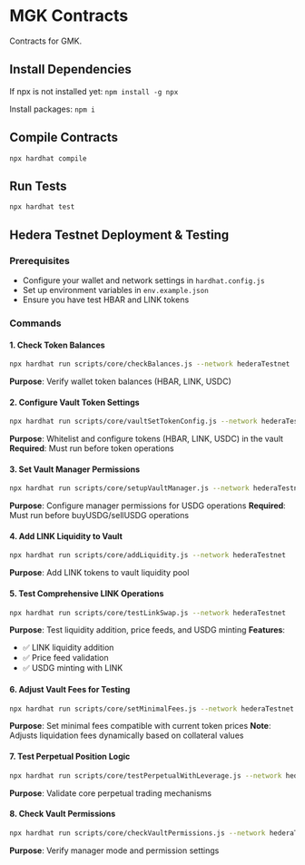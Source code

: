 # MGK Contracts
Contracts for GMK.

## Install Dependencies
If npx is not installed yet:
`npm install -g npx`

Install packages:
`npm i`

## Compile Contracts
`npx hardhat compile`

## Run Tests
`npx hardhat test`

## Hedera Testnet Deployment & Testing

### Prerequisites
- Configure your wallet and network settings in `hardhat.config.js`
- Set up environment variables in `env.example.json`
- Ensure you have test HBAR and LINK tokens

### Commands

#### 1. Check Token Balances
```bash
npx hardhat run scripts/core/checkBalances.js --network hederaTestnet
```
**Purpose**: Verify wallet token balances (HBAR, LINK, USDC)

#### 2. Configure Vault Token Settings
```bash
npx hardhat run scripts/core/vaultSetTokenConfig.js --network hederaTestnet
```
**Purpose**: Whitelist and configure tokens (HBAR, LINK, USDC) in the vault
**Required**: Must run before token operations

#### 3. Set Vault Manager Permissions
```bash
npx hardhat run scripts/core/setupVaultManager.js --network hederaTestnet
```
**Purpose**: Configure manager permissions for USDG operations
**Required**: Must run before buyUSDG/sellUSDG operations

#### 4. Add LINK Liquidity to Vault
```bash
npx hardhat run scripts/core/addLiquidity.js --network hederaTestnet
```
**Purpose**: Add LINK tokens to vault liquidity pool

#### 5. Test Comprehensive LINK Operations
```bash
npx hardhat run scripts/core/testLinkSwap.js --network hederaTestnet
```
**Purpose**: Test liquidity addition, price feeds, and USDG minting
**Features**:
- ✅ LINK liquidity addition
- ✅ Price feed validation
- ✅ USDG minting with LINK

#### 6. Adjust Vault Fees for Testing
```bash
npx hardhat run scripts/core/setMinimalFees.js --network hederaTestnet
```
**Purpose**: Set minimal fees compatible with current token prices
**Note**: Adjusts liquidation fees dynamically based on collateral values

#### 7. Test Perpetual Position Logic
```bash
npx hardhat run scripts/core/testPerpetualWithLeverage.js --network hederaTestnet
```
**Purpose**: Validate core perpetual trading mechanisms

#### 8. Check Vault Permissions
```bash
npx hardhat run scripts/core/checkVaultPermissions.js --network hederaTestnet
```
**Purpose**: Verify manager mode and permission settings